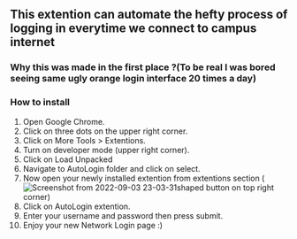 ## This extention can automate the hefty process of logging in everytime we connect to campus internet
### Why this was made in the first place ?(To be real I was bored  seeing same ugly orange login interface 20 times a day)


### How to install
1. Open Google Chrome.
2. Click on three dots on the upper right corner.
3. Click on More Tools > Extentions.
4. Turn on developer mode (upper right corner).
5. Click on Load Unpacked 
6. Navigate to AutoLogin folder and click on select.
7. Now open your newly installed extention from extentions section (![Screenshot from 2022-09-03 23-03-31](https://user-images.githubusercontent.com/112774137/188499059-b7a0d64d-ab0d-4fb2-8211-e9823b2933ee.png)shaped button on top right corner)
8. Click on AutoLogin extention.
9. Enter your username and password then press submit.
10. Enjoy your new Network Login page :)
